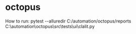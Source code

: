 # octopus
How to run:
pytest --alluredir C:/automation/octopus/reports C:\automation\octopus\src\tests\ui\clalit.py